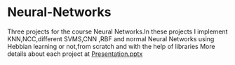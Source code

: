 # Neural-Networks 
Three projects for the course Neural Networks.In these projects I implement KNN,NCC,different SVMS,CNN ,RBF and normal Neural Networks using Hebbian learning or not,from scratch and with the help of libraries More details about each project at [Presentation.pptx](https://github.com/MDadopoulos/Neural-Networks/blob/48cc97c04c374122c84b372bb8b67a0260d8ae56/Presentation.pptx)

